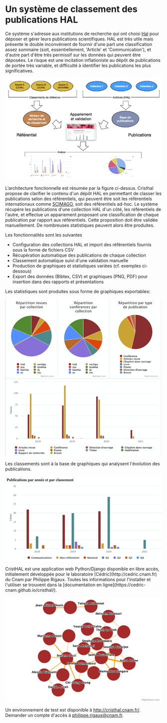 # Un système de classement des publications HAL

Ce système s'adresse aux institutions de recherche qui ont choisi [Hal](https://hal.archives-ouvertes.fr/) pour déposer et gérer leurs publications
scientifiques. HAL est très utile mais présente le double inconvénient de fournir d'une part une classification assez sommaire (soit, essentiellement, 'Article'  et 'Communication'), et d'autre part d'être très permissif sur les données qui peuvent être déposées. Le risque est une incitation inflationiste au dépôt de publications de portée très variable, et difficulté à identifier les publications les plus significatives.
<p align="center">
<img src="/docsrc/figures/ArchiClassement.png" width="700"> 
  </p>

L’architecture fonctionnelle est résumée par la figure ci-dessus.
Cristhal propose de clarifier le contenu d'un dépôt HAL en permettant de classer les publications selon des référentiels, qui peuvent être soit les référentiels internationaux comme [SCIMAGO](https://www.scimagojr.com/), soit des référentiels ad-hoc. Le système récupère les publications d'une collection HAL d'un côté, les référentiels de l'autre, et effectue un appariement proposant une classification de chaque publication par rapport aux référentiels. Cette proposition doit être validée manuellement. De nombreuses statistiques peuvent alors être produites. 

Les fonctionnalités sont les suivantes
  - Configuration des collections HAL et import des référentiels fournis sous la forme de fichiers CSV
  - Récupération automatique des publications de chaque collection
  - Classement automatique suivi d'une validation manuelle
  - Production de graphiques et statistiques variées (cf. exemples ci-dessous)
  - Export des données (Bibtex, CSV) et graphiques (PNG, PDF) pour insertion dans des rapports et présentations

Les statistiques sont produites sous forme de graphiques exportables:

<p align="center">
<img src="/docsrc/figures/stats-generales.png" width="600"> 
</p>

Les classements sont à la base de graphiques qui analysent l'évolution des publications.

<p align="center">
<img src="/docsrc/figures/stats_annee_classement.png" width="700"> 
</p>
CristHAL est une application web Python/Django disponible en libre accès, initialement développée pour le laboratoire 
[Cédric](http://cedric.cnam.fr) du Cnam par Philippe Rigaux. Toutes les informations pour l'installer et l'utiliser se trouvent dans la 
[documentation en ligne](https://cedric-cnam.github.io/cristhal/).


<p align="center">
<img src="/docsrc/figures/reseau-coauteurs.png" width="700"> 
</p>

Un environnement de test est disponible à http://cristhal.cnam.fr/. Demander un compte d'accès à philippe.rigaux@cnam.fr.

